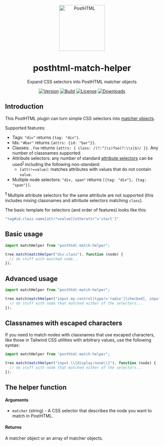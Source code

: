 <div align="center">
  <img width="150" height="150" title="PostHTML" src="https://posthtml.github.io/posthtml/logo.svg">
  <h1>posthtml-match-helper</h1>
  
  Expand CSS selectors into PostHTML matcher objects

  [![Version][npm-version-shield]][npm]
  [![Build][github-ci-shield]][github-ci]
  [![License][license-shield]][license]
  [![Downloads][npm-stats-shield]][npm-stats]
</div>

## Introduction

This PostHTML plugin can turn simple CSS selectors into [matcher objects](https://github.com/posthtml/posthtml/blob/master/README.md#match).

Supported features:

* Tags: `"div"` returns `{tag: "div"}`.
* Ids: `"#bar"` returns `{attrs: {id: "bar"}}`.
* Classes: `.foo` returns `{attrs: { class: /(?:^|\s)foo(?:\\s|$)/ }}`. Any number of classnames supported.
* Attribute selectors: any number of standard [attribute selectors](https://developer.mozilla.org/en/docs/Web/CSS/Attribute_selectors) can be used<sup><a href="#attribute_selectors_footnote">1</a></sup> including the following non-standard:
   * `[attr!=value]`: matches attributes with values that do not contain `value`.
* Multiple node selectors: `"div, span"` returns `[{tag: "div"}, {tag: "span"}]`.

**<sup><a name="attribute_selectors_footnote">1</a></sup>** Multiple attribute selectors for the same attribute are not supported (this includes mixing classnames and attribute selectors matching `class`).

The basic template for selectors (and order of features) looks like this:

```js
"tag#id.class.name[attr*=value][otherattr^='start']"
```

## Basic usage

```js
import matchHelper from "posthtml-match-helper";

tree.match(matchHelper("div.class"), function (node) {
  // do stuff with matched node...
});
```

## Advanced usage

```js
import matchHelper from "posthtml-match-helper";

tree.match(matchHelper("input.my-control[type!='radio'][checked], input[value^='foo'][checked]"), function (node) {
  // do stuff with node that matched either of the selectors...
});
```

## Classnames with escaped characters

If you need to match nodes with classnames that use escaped characters, like those in Tailwind CSS utilities with arbitrary values, use the following syntax:

```js
import matchHelper from "posthtml-match-helper";

tree.match(matchHelper("input.\\[display:none\\]"), function (node) {
  // do stuff with node that matched either of the selectors...
});
```


## The helper function

#### Arguments

* `matcher` (string) - A CSS selector that describes the node you want to match in PostHTML.

#### Returns

A matcher object or an array of matcher objects.

[npm]: https://www.npmjs.com/package/posthtml-match-helper
[npm-version-shield]: https://img.shields.io/npm/v/posthtml-match-helper.svg
[npm-stats]: http://npm-stat.com/charts.html?package=posthtml-match-helper
[npm-stats-shield]: https://img.shields.io/npm/dt/posthtml-match-helper.svg
[github-ci]: https://github.com/posthtml/posthtml-match-helper/actions/workflows/nodejs.yml
[github-ci-shield]: https://github.com/posthtml/posthtml-match-helper/actions/workflows/nodejs.yml/badge.svg
[license]: ./LICENSE
[license-shield]: https://img.shields.io/npm/l/posthtml-match-helper.svg
